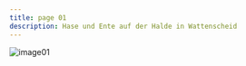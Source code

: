 ```yaml
---
title: page 01
description: Hase und Ente auf der Halde in Wattenscheid
---
```


![image01](/landingpage/IMG_0886.jpg)
